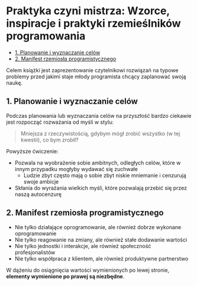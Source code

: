 # Praktyka czyni mistrza: Wzorce, inspiracje i praktyki rzemieślników programowania <!-- omit in toc -->

- [1. Planowanie i wyznaczanie celów](#1-planowanie-i-wyznaczanie-celów)
- [2. Manifest rzemiosła programistycznego](#2-manifest-rzemiosła-programistycznego)

Celem książki jest zaprezentowanie czytelnikowi rozwiązań na typowe problemy przed jakimi staje młody programista chcący zaplanować swoją naukę.

## 1. Planowanie i wyznaczanie celów

Podczas planowania lub wyznaczania celów na przyszłość bardzo ciekawie jest rozpocząć rozważania od myśli w stylu:
> Mniejsza z rzeczywistością, gdybym mógł zrobić wszystko (w tej kwestii), co bym zrobił?

Powyższe ćwiczenie:

* Pozwala na wyobrażenie sobie ambitnych, odległych celów, które w innym przypadku mogłyby wydawać się zuchwałe
  * Ludzie zbyt często mają o sobie zbyt niskie mniemanie i cenzurują swoje ambicje
* Skłania do wyrażania wielkich myśli, które pozwalają przebić się przez naszą autocenzurę

## 2. Manifest rzemiosła programistycznego

* Nie tylko działające oprogramowanie, ale również dobrze wykonane oprogramowanie
* Nie tylko reagowanie na zmiany, ale również stałe dodawanie wartości
* Nie tylko jednostki i interakcje, ale również społeczność profesjonalistów
* Nie tylko współpraca z klientem, ale również produktywne partnerstwo

W dążeniu do osiągnięcia wartości wymienionych po lewej stronie, **elementy wymienione po prawej są niezbędne**.

